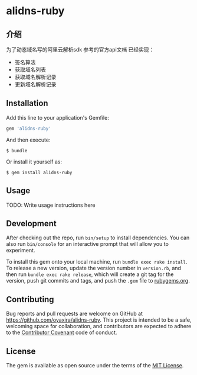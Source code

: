 # alidns-ruby

## 介绍
为了动态域名写的阿里云解析sdk
参考的官方api文档
已经实现：
* 签名算法
* 获取域名列表
* 获取域名解析记录
* 更新域名解析记录

## Installation

Add this line to your application's Gemfile:

```ruby
gem 'alidns-ruby'
```

And then execute:

    $ bundle

Or install it yourself as:

    $ gem install alidns-ruby

## Usage

TODO: Write usage instructions here

## Development

After checking out the repo, run `bin/setup` to install dependencies. You can also run `bin/console` for an interactive prompt that will allow you to experiment.

To install this gem onto your local machine, run `bundle exec rake install`. To release a new version, update the version number in `version.rb`, and then run `bundle exec rake release`, which will create a git tag for the version, push git commits and tags, and push the `.gem` file to [rubygems.org](https://rubygems.org).

## Contributing

Bug reports and pull requests are welcome on GitHub at https://github.com/oyaxira/alidns-ruby. This project is intended to be a safe, welcoming space for collaboration, and contributors are expected to adhere to the [Contributor Covenant](http://contributor-covenant.org) code of conduct.


## License

The gem is available as open source under the terms of the [MIT License](http://opensource.org/licenses/MIT).
